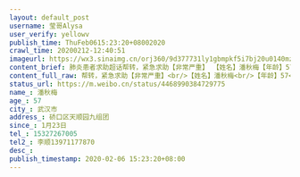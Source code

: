 ```yaml
---
layout: default_post
username: 莹哥Alysa
user_verify: yellowv
publish_time: ThuFeb0615:23:20+08002020
crawl_time: 20200212-12:40:51
imageurl: https://wx3.sinaimg.cn/orj360/9d377731ly1gbmpkf5i7bj20u0140mzl.jpg,https://wx2.sinaimg.cn/orj360/9d377731ly1gbmpkfeqr2j20qo0zk40c.jpg,https://wx4.sinaimg.cn/orj360/9d377731ly1gbmpkeu9b4j20qo0mejtc.jpg,https://wx4.sinaimg.cn/orj360/9d377731ly1gbmpkfufdqj20qs1bltbg.jpg
content_brief: 肺炎患者求助超话帮转，紧急求助【非常严重】 【姓名】潘秋梅【年龄】57【所在城市】武汉市【所在小区、社区】硚口区天顺园九组团【患病时间】1月23日【联系方式】15327267005【其他紧急联系人】李顺13971177870 【病情描述] 我母亲，1月23日发病，咳嗽白痰，发冷，乏力。起初以为是支气 ...全文
content_full_raw: 帮转，紧急求助【非常严重】<br/>【姓名】潘秋梅<br/>【年龄】57<br/>【所在城市】武汉市<br/>【所在小区、社区】硚口区天顺园九组团<br/>【患病时间】1月23日<br/>【联系方式】15327267005<br/>【其他紧急联系人】李顺13971177870<br/>【病情描述]<br/>我母亲，1月23日发病，咳嗽白痰，发冷，乏力。起初以为是支气管炎，感冒。1月30日出现呼吸困难，开始在家吸氧，没有胃口吃不下。2月3日拍的CT显示双肺磨玻璃出影。并且高烧39.5直今不退，血氧饱和度89.医生说已属于中度患者了，要尽快住院，家人已急疯。我母亲常年有支气管炎，肠胃炎，吃奥司他韦和阿比多尔片就呕吐，完全无法进食。已做了核酸检测，阳性。情况非常严重！！！！<adata-url="http://t.cn/Rp7TZiG"href="http://weibo.com/p/1001018008623010000000000"data-hide=""><spanclass='url-icon'><imgstyle='width:1rem;height:1rem'src='https://h5.sinaimg.cn/upload/2015/09/25/3/timeline_card_small_location_default.png'></span><spanclass="surl-text">哈尔滨</span></a>
status_url: https://m.weibo.cn/status/4468990384729775
name_: 潘秋梅
age_: 57
city_: 武汉市
address_: 硚口区天顺园九组团
since_: 1月23日
tel_: 15327267005
tel2_: 李顺13971177870
desc_: 
publish_timestamp: 2020-02-06 15:23:20+08:00
---
```

